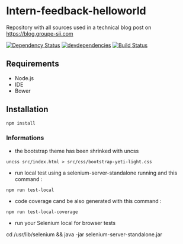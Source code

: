 # Intern-feedback-helloworld
Repository with all sources used in a technical blog post on https://blog.groupe-sii.com

[![Dependency Status](https://david-dm.org/vogloblinsky/intern-feedback-helloworld.png)](https://david-dm.org/vogloblinsky/intern-feedback-helloworld)
[![devdependencies](https://david-dm.org/vogloblinsky/intern-feedback-helloworld/dev-status.png)](https://david-dm.org/vogloblinsky/intern-feedback-helloworld#info=devDependencies)
[![Build Status](https://travis-ci.org/vogloblinsky/intern-feedback-helloworld.svg?branch=master)](https://travis-ci.org/vogloblinsky/intern-feedback-helloworld)

## Requirements

- Node.js
- IDE
- Bower

## Installation

``` shell
npm install
```

### Informations

- the bootstrap theme has been shrinked with uncss

``` shell
uncss src/index.html > src/css/bootstrap-yeti-light.css
```

- run local test using a selenium-server-standalone running and this command :

``` shell
npm run test-local
```

- code coverage cand be also generated with this command :

``` shell
npm run test-local-coverage
```

- run your Selenium local for browser tests

cd /usr/lib/selenium && java -jar selenium-server-standalone.jar